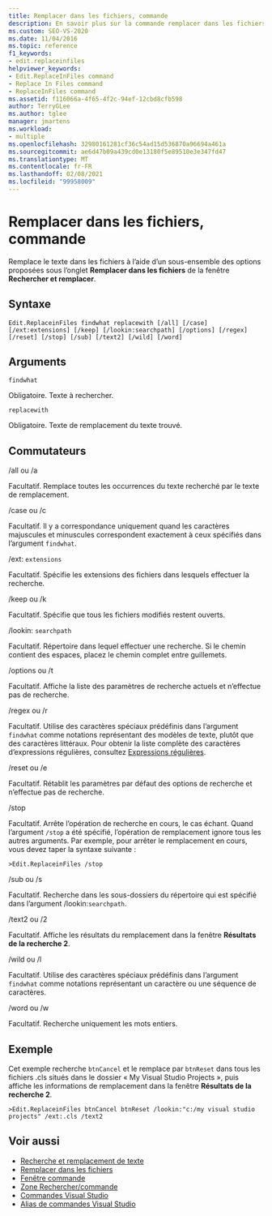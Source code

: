```yaml
---
title: Remplacer dans les fichiers, commande
description: En savoir plus sur la commande remplacer dans les fichiers et sur la façon dont elle remplace le texte dans les fichiers à l’aide des options disponibles dans l’onglet remplacer dans les fichiers de la fenêtre Rechercher et remplacer.
ms.custom: SEO-VS-2020
ms.date: 11/04/2016
ms.topic: reference
f1_keywords:
- edit.replaceinfiles
helpviewer_keywords:
- Edit.ReplaceInFiles command
- Replace In Files command
- ReplaceInFiles command
ms.assetid: f116066a-4f65-4f2c-94ef-12cbd8cfb598
author: TerryGLee
ms.author: tglee
manager: jmartens
ms.workload:
- multiple
ms.openlocfilehash: 32980161281cf36c54ad15d536870a96694a461a
ms.sourcegitcommit: ae6d47b09a439cd0e13180f5e89510e3e347fd47
ms.translationtype: MT
ms.contentlocale: fr-FR
ms.lasthandoff: 02/08/2021
ms.locfileid: "99958009"
---
```

# <a name="replace-in-files-command"></a>Remplacer dans les fichiers, commande
Remplace le texte dans les fichiers à l’aide d’un sous-ensemble des options proposées sous l’onglet **Remplacer dans les fichiers** de la fenêtre **Rechercher et remplacer**.

## <a name="syntax"></a>Syntaxe

```
Edit.ReplaceinFiles findwhat replacewith [/all] [/case]
[/ext:extensions] [/keep] [/lookin:searchpath] [/options] [/regex]
[/reset] [/stop] [/sub] [/text2] [/wild] [/word]
```

## <a name="arguments"></a>Arguments
`findwhat`

Obligatoire. Texte à rechercher.

`replacewith`

Obligatoire. Texte de remplacement du texte trouvé.

## <a name="switches"></a>Commutateurs
/all ou /a

Facultatif. Remplace toutes les occurrences du texte recherché par le texte de remplacement.

/case ou /c

Facultatif. Il y a correspondance uniquement quand les caractères majuscules et minuscules correspondent exactement à ceux spécifiés dans l’argument `findwhat`.

/ext: `extensions`

Facultatif. Spécifie les extensions des fichiers dans lesquels effectuer la recherche.

/keep ou /k

Facultatif. Spécifie que tous les fichiers modifiés restent ouverts.

/lookin: `searchpath`

Facultatif. Répertoire dans lequel effectuer une recherche. Si le chemin contient des espaces, placez le chemin complet entre guillemets.

/options ou /t

Facultatif. Affiche la liste des paramètres de recherche actuels et n’effectue pas de recherche.

/regex ou /r

Facultatif. Utilise des caractères spéciaux prédéfinis dans l’argument `findwhat` comme notations représentant des modèles de texte, plutôt que des caractères littéraux. Pour obtenir la liste complète des caractères d’expressions régulières, consultez [Expressions régulières](../../ide/using-regular-expressions-in-visual-studio.md).

/reset ou /e

Facultatif. Rétablit les paramètres par défaut des options de recherche et n’effectue pas de recherche.

/stop

Facultatif. Arrête l’opération de recherche en cours, le cas échant. Quand l’argument `/stop` a été spécifié, l’opération de remplacement ignore tous les autres arguments. Par exemple, pour arrêter le remplacement en cours, vous devez taper la syntaxe suivante :

```
>Edit.ReplaceinFiles /stop
```

/sub ou /s

Facultatif. Recherche dans les sous-dossiers du répertoire qui est spécifié dans l’argument /lookin:`searchpath`.

/text2 ou /2

Facultatif. Affiche les résultats du remplacement dans la fenêtre **Résultats de la recherche 2**.

/wild ou /l

Facultatif. Utilise des caractères spéciaux prédéfinis dans l’argument `findwhat` comme notations représentant un caractère ou une séquence de caractères.

/word ou /w

Facultatif. Recherche uniquement les mots entiers.

## <a name="example"></a>Exemple
Cet exemple recherche `btnCancel` et le remplace par `btnReset` dans tous les fichiers .cls situés dans le dossier « My Visual Studio Projects », puis affiche les informations de remplacement dans la fenêtre **Résultats de la recherche 2**.

```
>Edit.ReplaceinFiles btnCancel btnReset /lookin:"c:/my visual studio projects" /ext:.cls /text2
```

## <a name="see-also"></a>Voir aussi

- [Recherche et remplacement de texte](../../ide/finding-and-replacing-text.md)
- [Remplacer dans les fichiers](../../ide/replace-in-files.md)
- [Fenêtre commande](../../ide/reference/command-window.md)
- [Zone Rechercher/commande](../../ide/find-command-box.md)
- [Commandes Visual Studio](../../ide/reference/visual-studio-commands.md)
- [Alias de commandes Visual Studio](../../ide/reference/visual-studio-command-aliases.md)
